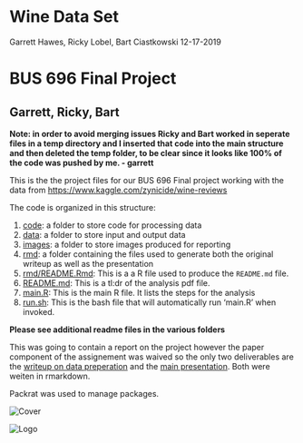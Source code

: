 Wine Data Set
================
Garrett Hawes, Ricky Lobel, Bart Ciastkowski
12-17-2019

# BUS 696 Final Project

## Garrett, Ricky, Bart

**Note: in order to avoid merging issues Ricky and Bart worked in seperate files in a temp directory and I inserted that code into the main structure and then deleted the temp folder, to be clear since it looks like 100% of the code was pushed by me. - garrett**

This is the the project files for our BUS 696 Final project working with
the data from <https://www.kaggle.com/zynicide/wine-reviews>

The code is organized in this structure:

1.  [code](code): a folder to store code for processing data
2.  [data](data): a folder to store input and output data
3.  [images](images): a folder to store images produced for reporting
4.  [rmd](rmd): a folder containing the files used to generate both the
    original writeup as well as the presentation
5.  [rmd/README.Rmd](rmd/README.Rmd): This is a a R file used to produce
    the `README.md` file.
6.  [README.md](README.md): This is a tl:dr of the analysis pdf file.
7.  [main.R](main.R): This is the main R file. It lists the steps for
    the analysis
8.  [run.sh](run.sh): This is the bash file that will automatically run
    ‘main.R’ when invoked.

**Please see additional readme files in the various folders**

This was going to contain a report on the project however the paper
component of the assignement was waived so the only two deliverables are
the [writeup on data
preperation](http://bus696.garretthawes.com/deliverable-2/index.html)
and the [main
presentation](http://bus696.garretthawes.com/present.html). Both were
weiten in rmarkdown.

Packrat was used to manage packages.

![Cover](http://garretthawes.com/r/cover.jpeg)

![Logo](http://garretthawes.com/r/logo.jpeg)
